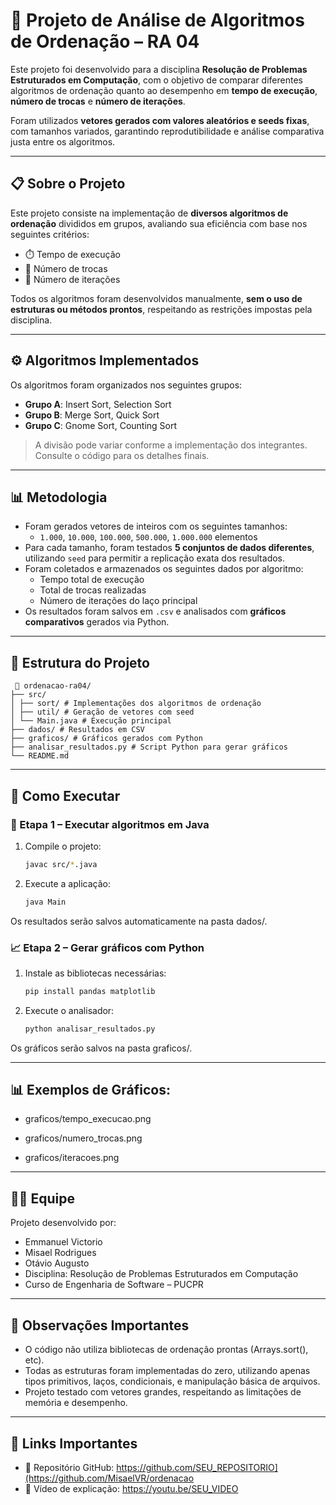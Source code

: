 # 🔢 Projeto de Análise de Algoritmos de Ordenação – RA 04

Este projeto foi desenvolvido para a disciplina **Resolução de Problemas Estruturados em Computação**, com o objetivo de comparar diferentes algoritmos de ordenação quanto ao desempenho em **tempo de execução**, **número de trocas** e **número de iterações**.

Foram utilizados **vetores gerados com valores aleatórios e seeds fixas**, com tamanhos variados, garantindo reprodutibilidade e análise comparativa justa entre os algoritmos.

---

## 📋 Sobre o Projeto

Este projeto consiste na implementação de **diversos algoritmos de ordenação** divididos em grupos, avaliando sua eficiência com base nos seguintes critérios:

- ⏱️ Tempo de execução
- 🔁 Número de trocas
- 🔄 Número de iterações

Todos os algoritmos foram desenvolvidos manualmente, **sem o uso de estruturas ou métodos prontos**, respeitando as restrições impostas pela disciplina.

---

## ⚙️ Algoritmos Implementados

Os algoritmos foram organizados nos seguintes grupos:

- **Grupo A**: Insert Sort, Selection Sort  
- **Grupo B**: Merge Sort, Quick Sort  
- **Grupo C**: Gnome Sort, Counting Sort  

> A divisão pode variar conforme a implementação dos integrantes. Consulte o código para os detalhes finais.

---

## 📊 Metodologia

- Foram gerados vetores de inteiros com os seguintes tamanhos:
  - `1.000`, `10.000`, `100.000`, `500.000`, `1.000.000` elementos
- Para cada tamanho, foram testados **5 conjuntos de dados diferentes**, utilizando `seed` para permitir a replicação exata dos resultados.
- Foram coletados e armazenados os seguintes dados por algoritmo:
  - Tempo total de execução
  - Total de trocas realizadas
  - Número de iterações do laço principal
- Os resultados foram salvos em `.csv` e analisados com **gráficos comparativos** gerados via Python.

---

## 🧱 Estrutura do Projeto
```
 📁 ordenacao-ra04/
├── src/
│ ├── sort/ # Implementações dos algoritmos de ordenação
│ ├── util/ # Geração de vetores com seed
│ └── Main.java # Execução principal
├── dados/ # Resultados em CSV
├── graficos/ # Gráficos gerados com Python
├── analisar_resultados.py # Script Python para gerar gráficos
└── README.md
```

---

## 🚀 Como Executar

### 🔧 Etapa 1 – Executar algoritmos em Java

1. Compile o projeto:
   ```bash
   javac src/*.java
2. Execute a aplicação:
   ```bash
   java Main
Os resultados serão salvos automaticamente na pasta dados/.

### 📈 Etapa 2 – Gerar gráficos com Python

1. Instale as bibliotecas necessárias:
   ```bash
   pip install pandas matplotlib
2. Execute o analisador:
   ```bash
   python analisar_resultados.py
Os gráficos serão salvos na pasta graficos/.

---

## 📊 Exemplos de Gráficos: 
- graficos/tempo_execucao.png

- graficos/numero_trocas.png

- graficos/iteracoes.png

---

## 👨‍💼 Equipe
Projeto desenvolvido por:
- Emmanuel Victorio
- Misael Rodrigues
- Otávio Augusto
- Disciplina: Resolução de Problemas Estruturados em Computação
- Curso de Engenharia de Software – PUCPR

--- 
## 📌 Observações Importantes
- O código não utiliza bibliotecas de ordenação prontas (Arrays.sort(), etc).
- Todas as estruturas foram implementadas do zero, utilizando apenas tipos primitivos, laços, condicionais, e manipulação básica de arquivos.
- Projeto testado com vetores grandes, respeitando as limitações de memória e desempenho.
---
## 🔗 Links Importantes
- 📂 Repositório GitHub: https://github.com/SEU_REPOSITORIO](https://github.com/MisaelVR/ordenacao
- 🎥 Vídeo de explicação: https://youtu.be/SEU_VIDEO
